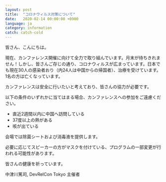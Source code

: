 ```yaml
---
layout: post
title:  "コロナウィルス対策について"
date:   2020-02-14 00:00:00 +0900
language: ja
category: information
catch: catch-cold
---
```


皆さん、こんにちは。

現在、カンファレンス開催に向けて全力で取り組んでいます。月末が待ちきれません！しかし、皆さんご存じの通り、コロナウィルスが広まっています。日本でも現在30人の感染者おり（内24人は中国からの帰国者）、治療を受けています。1名の方は亡くなっています。

<!--more-->

カンファレンスは安全に行いたいと考えており、皆さんの協力が必要です。

以下の条件のいずれかに当てはまる場合、カンファレンスへの参加をご遠慮ください。

- 直近2週間以内に中国へ訪問している
- 37度以上の熱がある
- 咳が出ている

会場では除菌シートおよび消毒液を提供します。

必要に応じてスピーカーの方がマスクを付けている、プログラムの一部変更が行われる可能性があります。

皆さんの健康を祈っています。

中津川篤司, DevRelCon Tokyo 主催者
